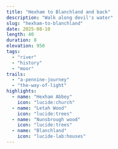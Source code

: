 ```yaml
---
title: "Hexham to Blanchland and back"
description: "Walk along devil's water"
slug: "hexham-to-blanchland"
date: 2025-08-10
length: 40
duration: 8
elevation: 950
tags:
  - "river"
  - "history"
  - "moor"
trails:
  - "a-pennine-journey"
  - "the-way-of-light"
highlights:
  - name: "Hexham Abbey"
    icon: "lucide:church"
  - name: "Letah Wood"
    icon: "lucide:trees"
  - name: "Nunsbrough wood"
    icon: "lucide:trees"
  - name: "Blanchland"
    icon: "lucide-lab:houses"
---
```

